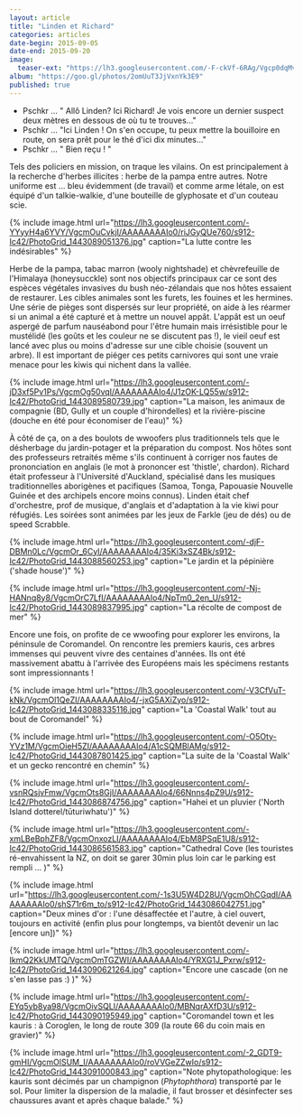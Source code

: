 ```yaml
---
layout: article
title: "Linden et Richard"
categories: articles
date-begin: 2015-09-05
date-end: 2015-09-20
image: 
  teaser-ext: "https://lh3.googleusercontent.com/-F-ckVf-6RAg/Vgcp0dqMvNI/AAAAAAAAIq4/Sr4uPB-gj7Y/s912-Ic42/IMG_6942.JPG"
album: "https://goo.gl/photos/2omUuT3JjVxnYk3E9"
published: true
---
```


- Pschkr ... " Allô Linden? Ici Richard! Je vois encore un dernier suspect deux mètres en dessous de où tu te trouves..."
- Pschkr ... "Ici Linden ! On s'en occupe, tu peux mettre la bouilloire en route, on sera prêt pour le thé d'ici dix minutes..."
- Pschkr ... " Bien reçu ! "

Tels des policiers en mission, on traque les vilains. On est principalement à la recherche d'herbes illicites : herbe de la pampa entre autres. Notre uniforme est ... bleu évidemment (de travail) et comme arme létale, on est équipé d'un talkie-walkie, d'une bouteille de glyphosate et d'un couteau scie.

{% include image.html url="https://lh3.googleusercontent.com/-YYyyH4a6YVY/VgcmOuCvkjI/AAAAAAAAIo0/riJGyQUe760/s912-Ic42/PhotoGrid_1443089051376.jpg" caption="La lutte contre les indésirables" %}

Herbe de la pampa, tabac marron (wooly nightshade) et chèvrefeuille de l'Himalaya (honeysucckle) sont nos objectifs principaux car ce sont des espèces végétales invasives du bush néo-zélandais que nos hôtes essaient de restaurer. Les cibles animales sont les furets, les fouines et les hermines. Une série de pièges sont dispersés sur leur propriété, on aide à les réarmer si un animal a été capturé et à mettre un nouvel appât. L'appât est un oeuf aspergé de parfum nauséabond pour l'être humain mais irrésistible pour le mustélidé (les goûts et les couleur ne se discutent pas !), le vieil oeuf est lancé avec plus ou moins d'adresse sur une cible choisie (souvent un arbre). Il est important de piéger ces petits carnivores qui sont une vraie menace pour les kiwis qui nichent dans la vallée. 

{% include image.html url="https://lh3.googleusercontent.com/-jD3xf5Pv1Ps/VgcmOg50vqI/AAAAAAAAIo4/J1zOK-LQ55w/s912-Ic42/PhotoGrid_1443089580739.jpg" caption="La maison, les animaux de compagnie (BD, Gully et un couple d'hirondelles) et la rivière-piscine (douche en été pour économiser de l'eau)" %}

À côté de ça, on a des boulots de wwoofers plus traditionnels tels que le désherbage du jardin-potager et la préparation du compost. Nos hôtes sont des professeurs retraités même s'ils continuent à corriger nos fautes de prononciation en anglais (le mot à prononcer est 'thistle', chardon). Richard était professeur à l'Université d'Auckland, spécialisé dans les musiques traditionnelles aborigènes et pacifiques (Samoa, Tonga, Papouasie Nouvelle Guinée et des archipels encore moins connus). Linden était chef d'orchestre, prof de musique, d'anglais et d'adaptation à la vie kiwi pour réfugiés. Les soirées sont animées par les jeux de Farkle (jeu de dés) ou de speed Scrabble.

{% include image.html url="https://lh3.googleusercontent.com/-djF-DBMn0Lc/VgcmOr_6CyI/AAAAAAAAIo4/35Ki3xSZ4Bk/s912-Ic42/PhotoGrid_1443088560253.jpg" caption="Le jardin et la pépinière ('shade house')" %}

{% include image.html url="https://lh3.googleusercontent.com/-Nj-HANnq8y8/VgcmOrC7LfI/AAAAAAAAIo4/NpTm0_2en_U/s912-Ic42/PhotoGrid_1443089837995.jpg" caption="La récolte de compost de mer" %}

Encore une fois, on profite de ce wwoofing pour explorer les environs, la péninsule de Coromandel. On rencontre les premiers kauris, ces arbres immenses qui peuvent vivre des centaines d'années. Ils ont été massivement abattu à l'arrivée des Européens mais les spécimens restants sont impressionnants ! 

{% include image.html url="https://lh3.googleusercontent.com/-V3CfVuT-kNk/VgcmOl1QeZI/AAAAAAAAIo4/-jxG5AXiZyo/s912-Ic42/PhotoGrid_1443088335116.jpg" caption="La 'Coastal Walk' tout au bout de Coromandel" %}

{% include image.html url="https://lh3.googleusercontent.com/-O5Oty-YVz1M/VgcmOieH5ZI/AAAAAAAAIo4/A1cSQMBlAMg/s912-Ic42/PhotoGrid_1443087801425.jpg" caption="La suite de la 'Coastal Walk' et un gecko rencontré en chemin" %}

{% include image.html url="https://lh3.googleusercontent.com/-vsnRQsjvFmw/VgcmOts8GjI/AAAAAAAAIo4/66Nnns4pZ9U/s912-Ic42/PhotoGrid_1443086874756.jpg" caption="Hahei et un pluvier ('North Island dotterel/tūturiwhatu')" %}

{% include image.html url="https://lh3.googleusercontent.com/-xmLBeBphZF8/VgcmOnxozLI/AAAAAAAAIo4/EbM8PSqE1U8/s912-Ic42/PhotoGrid_1443086561583.jpg" caption="Cathedral Cove (les touristes ré-envahissent la NZ, on doit se garer 30min plus loin car le parking est rempli ... )" %}

{% include image.html url="https://lh3.googleusercontent.com/-1s3U5W4D28U/VgcmOhCGqdI/AAAAAAAAIo0/shS71r6m_to/s912-Ic42/PhotoGrid_1443086042751.jpg" caption="Deux mines d'or : l'une désaffectée et l'autre, à ciel ouvert, toujours en activité (enfin plus pour longtemps, va bientôt devenir un lac [encore un])" %}

{% include image.html url="https://lh3.googleusercontent.com/-IkmQ2KkUMTQ/VgcmOmTGZWI/AAAAAAAAIo4/YRXG1J_Pxrw/s912-Ic42/PhotoGrid_1443090621264.jpg" caption="Encore une cascade (on ne s'en lasse pas :) )" %}

{% include image.html url="https://lh3.googleusercontent.com/-EYq5yb8ya98/VgcmOivSQLI/AAAAAAAAIo0/MBNqrAXfD3U/s912-Ic42/PhotoGrid_1443090195949.jpg" caption="Coromandel town et les kauris : à Coroglen, le long de route 309 (la route 66 du coin mais en gravier)" %}

{% include image.html url="https://lh3.googleusercontent.com/-2_GDT9-gmHI/VgcmOlSUM_I/AAAAAAAAIo0/roVVGeZZwIo/s912-Ic42/PhotoGrid_1443091000843.jpg" caption="Note phytopathologique: les kauris sont décimés par un champignon (<i>Phytophthora</i>) transporté par le sol. Pour limiter la dispersion de la maladie, il faut brosser et désinfecter ses chaussures avant et après chaque balade." %}






